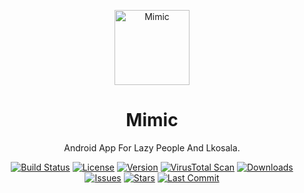 <p align="center"><a href="#"><img src="https://mimicapp.web.app/assets/icon.png" alt="Mimic" height="120"/></a></p>
<h1 align="center">Mimic</h1>
<p align="center">Android App For Lazy People And Lkosala.</p>

<p align="center">
  <a href="https://github.com/h4fide/mimic/actions/workflows/build.yml"><img src="https://img.shields.io/github/actions/workflow/status/h4fide/mimic/build.yml?branch=main" alt="Build Status"></a>
  <a href="https://github.com/h4fide/mimic/blob/main/LICENSE"><img src="https://img.shields.io/github/license/h4fide/mimic" alt="License"></a>
  <a href="https://github.com/h4fide/mimic/releases"><img src="https://img.shields.io/github/v/release/h4fide/mimic" alt="Version"></a>
  <a href="https://www.virustotal.com/gui/file/8d7a29c74b9bf60764271e41abbbe261c09976b65d010f695ba7c21d0bcf10d8/detection"><img src="https://img.shields.io/badge/VirusTotal-Safe-success" alt="VirusTotal Scan"></a>
  <a href="https://github.com/h4fide/mimic/releases"><img src="https://img.shields.io/github/downloads/h4fide/mimic/total" alt="Downloads"></a>
  <a href="https://github.com/h4fide/mimic/issues"><img src="https://img.shields.io/github/issues/h4fide/mimic" alt="Issues"></a>
  <a href="https://github.com/h4fide/mimic"><img src="https://img.shields.io/github/stars/h4fide/mimic" alt="Stars"></a>
  <a href="https://github.com/h4fide/mimic/commits"><img src="https://img.shields.io/github/last-commit/h4fide/mimic" alt="Last Commit"></a>
</p>


